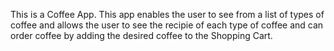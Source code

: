 This is a Coffee App. This app enables the user to see from a list of types of coffee and allows the user to see the recipie of each type of coffee and can order coffee by adding the desired coffee to the Shopping Cart. 
